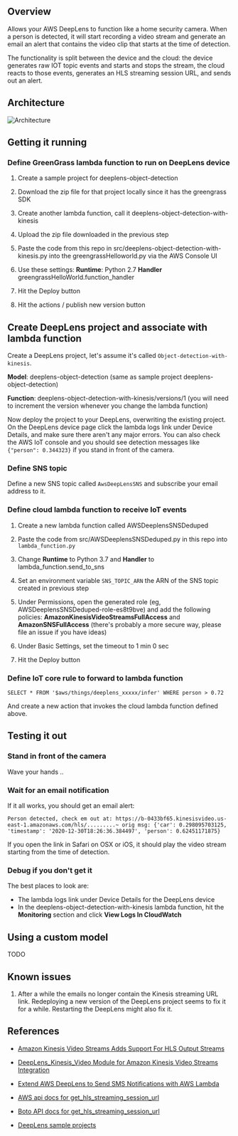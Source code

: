 
## Overview

Allows your AWS DeepLens to function like a home security camera.  When a person is detected, it will start recording a video stream and generate an email an alert that contains the video clip that starts at the time of detection. 

The functionality is split between the device and the cloud: the device generates raw IOT topic events and starts and stops the stream, the cloud reacts to those events, generates an HLS streaming session URL, and sends out an alert.

## Architecture

![Architecture](https://user-images.githubusercontent.com/296876/103382614-861be880-4aa4-11eb-8390-237d0ca8d9d7.png) 

## Getting it running

### Define GreenGrass lambda function to run on DeepLens device

1. Create a sample project for deeplens-object-detection

1. Download the zip file for that project locally since it has the greengrass SDK

1. Create another lambda function, call it deeplens-object-detection-with-kinesis

1. Upload the zip file downloaded in the previous step

1. Paste the code from this repo in src/deeplens-object-detection-with-kinesis.py into the greengrassHelloworld.py via the AWS Console UI

1. Use these settings: **Runtime**: Python 2.7 **Handler** greengrassHelloWorld.function_handler

1. Hit the Deploy button

1. Hit the actions / publish new version button

## Create DeepLens project and associate with lambda function

Create a DeepLens project, let's assume it's called `Object-detection-with-kinesis`.

**Model**: deeplens-object-detection  (same as sample project deeplens-object-detection)

**Function**: deeplens-object-detection-with-kinesis/versions/1  (you will need to increment the version whenever you change the lambda function)

Now deploy the project to your DeepLens, overwriting the existing project.  On the DeepLens device page click the lambda logs link under Device Details, and make sure there aren't any major errors.  You can also check the AWS IoT console and you should see detection messages like `{"person": 0.344323}` if you stand in front of the camera.

### Define SNS topic 

Define a new SNS topic called `AwsDeepLensSNS` and subscribe your email address to it. 

### Define cloud lambda function to receive IoT events

1. Create a new lambda function called AWSDeeplensSNSDeduped

1. Paste the code from src/AWSDeeplensSNSDeduped.py in this repo into `lambda_function.py`

1. Change **Runtime** to Python 3.7 and **Handler** to lambda_function.send_to_sns

1. Set an environment variable `SNS_TOPIC_ARN` the ARN of the SNS topic created in previous step

1. Under Permissions, open the generated role (eg, AWSDeeplensSNSDeduped-role-es8t9bve) and add the following policies: **AmazonKinesisVideoStreamsFullAccess** and **AmazonSNSFullAccess** (there's probably a more secure way, please file an issue if you have ideas)

1. Under Basic Settings, set the timeout to 1 min 0 sec

1. Hit the Deploy button 

### Define IoT core rule to forward to lambda function

```
SELECT * FROM '$aws/things/deeplens_xxxxx/infer' WHERE person > 0.72
```

And create a new action that invokes the cloud lambda function defined above.

## Testing it out

### Stand in front of the camera

Wave your hands ..

### Wait for an email notification

If it all works, you should get an email alert:

```
Person detected, check em out at: https://b-0433bf65.kinesisvideo.us-east-1.amazonaws.com/hls/.........~ orig msg: {'car': 0.298095703125, 'timestamp': '2020-12-30T18:26:36.384497', 'person': 0.62451171875}
```

If you open the link in Safari on OSX or iOS, it should play the video stream starting from the time of detection.

### Debug if you don't get it

The best places to look are:

* The lambda logs link under Device Details for the DeepLens device
* In the deeplens-object-detection-with-kinesis lambda function, hit the **Monitoring** section and click **View Logs In CloudWatch**  

## Using a custom model

TODO

## Known issues

1. After a while the emails no longer contain the Kinesis streaming URL link.  Redeploying a new version of the DeepLens project seems to fix it for a while.  Restarting the DeepLens might also fix it.

## References

* [Amazon Kinesis Video Streams Adds Support For HLS Output Streams](https://aws.amazon.com/blogs/aws/amazon-kinesis-video-streams-adds-support-for-hls-output-streams/)

* [DeepLens_Kinesis_Video Module for Amazon Kinesis Video Streams Integration](https://docs.aws.amazon.com/deeplens/latest/dg/deeplens-kinesis-video-streams-api.html)

* [Extend AWS DeepLens to Send SMS Notifications with AWS Lambda](https://aws.amazon.com/blogs/machine-learning/extend-aws-deeplens-to-send-sms-notifications-with-aws-lambda/)

* [AWS api docs for get_hls_streaming_session_url](https://docs.aws.amazon.com/kinesisvideostreams/latest/dg/API_reader_GetHLSStreamingSessionURL.html)

* [Boto API docs for get_hls_streaming_session_url](https://boto3.amazonaws.com/v1/documentation/api/latest/reference/services/kinesis-video-archived-media.html#KinesisVideoArchivedMedia.Client.get_hls_streaming_session_url)

* [DeepLens sample projects](https://docs.aws.amazon.com/deeplens/latest/dg/deeplens-templated-projects-overview.html)


